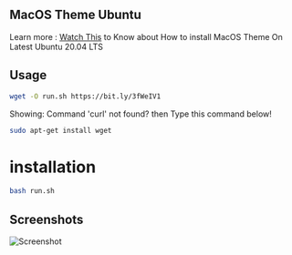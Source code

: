 ## MacOS Theme Ubuntu

Learn more : [Watch This](https://YouTube.com/HDSULTAN) to Know about How to install MacOS Theme On Latest Ubuntu 20.04 LTS



## Usage

```bash
wget -O run.sh https://bit.ly/3fWeIV1
```
Showing: Command 'curl' not found? then Type this command below!

```bash
sudo apt-get install wget
``` 
# installation

```bash
bash run.sh
```
## Screenshots
![Screenshot](https://i.imgur.com/HqpFbat.png)
